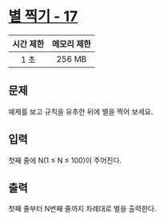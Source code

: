 # [별 찍기 - 17](https://www.acmicpc.net/problem/10992)

| 시간 제한 | 메모리 제한 |
| :-------: | :---------: |
| 1 초      | 256 MB      |

## 문제

예제를 보고 규칙을 유추한 뒤에 별을 찍어 보세요.


## 입력

첫째 줄에 N(1 ≤ N ≤ 100)이 주어진다.


## 출력

첫째 줄부터 N번째 줄까지 차례대로 별을 출력한다.

